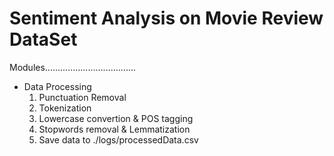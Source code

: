 Sentiment Analysis on Movie Review DataSet
===========================================
Modules....................................

+ Data Processing
	1. Punctuation Removal
	2. Tokenization
	3. Lowercase convertion & POS tagging
	4. Stopwords removal & Lemmatization
	5. Save data to ./logs/processedData.csv
